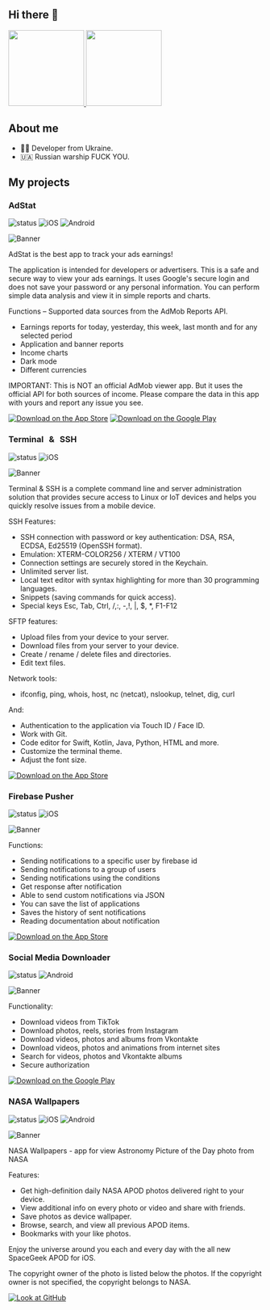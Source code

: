 ## Hi there 👋

<a href="https://github.com/pavlo-kravchenko" style="width: 100%">
  <img src="https://github-readme-stats.vercel.app/api?username=pavlo-kravchenko&show_icons=true&theme=github_dark" alt="" height="150px"/>
  <img src="https://github-readme-stats.vercel.app/api/top-langs/?username=pavlo-kravchenko&layout=compact&theme=github_dark" alt="" height="150px"/>
</a>

## About me
- 👨‍💻 Developer from Ukraine.
- 🇺🇦 Russian warship FUCK YOU.

## My projects

### AdStat

![status](https://img.shields.io/badge/status-stable-green.svg)
![iOS](https://img.shields.io/badge/iOS-12.0%2B-green.svg)
![Android](https://img.shields.io/badge/Android-6.0%2B-green.svg)

![Banner](assets/adstats_1024x500.png)

AdStat is the best app to track your ads earnings!

The application is intended for developers or advertisers. This is a safe and secure way to view your ads earnings. It
uses Google's secure login and does not save your password or any personal information. You can perform simple data
analysis and view it in simple reports and charts.

Functions – Supported data sources from the AdMob Reports API.

- Earnings reports for today, yesterday, this week, last month and for any selected period
- Application and banner reports
- Income charts
- Dark mode
- Different currencies

IMPORTANT: This is NOT an official AdMob viewer app. But it uses the official API for both sources of income. Please
compare the data in this app with yours and report any issue you see.

[![Download on the App Store](assets/appstorebadge.svg)](https://apps.apple.com/us/app/id1618596902)
[![Download on the Google Play](assets/googleplaybadge.svg)](https://play.google.com/store/apps/details?id=com.mdgroup.adstat)


### Terminal & SSH

![status](https://img.shields.io/badge/status-stable-green.svg)
![iOS](https://img.shields.io/badge/iOS-11.0%2B-green.svg)

![Banner](assets/terminal_1024x500.png)

Terminal & SSH is a complete command line and server administration solution that provides secure access to Linux or IoT devices and helps you quickly resolve issues from a mobile device.

SSH Features:
- SSH connection with password or key authentication: DSA, RSA, ECDSA, Ed25519 (OpenSSH format).
- Emulation: XTERM-COLOR256 / XTERM / VT100
- Connection settings are securely stored in the Keychain.
- Unlimited server list.
- Local text editor with syntax highlighting for more than 30 programming languages.
- Snippets (saving commands for quick access).
- Special keys Esc, Tab, Ctrl, /,:, -,!, |, $, *, F1-F12

SFTP features:
- Upload files from your device to your server.
- Download files from your server to your device.
- Create / rename / delete files and directories.
- Edit text files.

Network tools:
- ifconfig, ping, whois, host, nc (netcat), nslookup, telnet, dig, curl

And:
- Authentication to the application via Touch ID / Face ID.
- Work with Git.
- Code editor for Swift, Kotlin, Java, Python, HTML and more.
- Customize the terminal theme.
- Adjust the font size.

[![Download on the App Store](assets/appstorebadge.svg)](https://apps.apple.com/us/app/id1558156247)


### Firebase Pusher

![status](https://img.shields.io/badge/status-stable-green.svg)
![iOS](https://img.shields.io/badge/iOS-11.0%2B-green.svg)

![Banner](assets/firebase_pusher_1024x500.png)

Functions:
- Sending notifications to a specific user by firebase id
- Sending notifications to a group of users
- Sending notifications using the conditions
- Get response after notification
- Able to send custom notifications via JSON
- You can save the list of applications
- Saves the history of sent notifications
- Reading documentation about notification

[![Download on the App Store](assets/appstorebadge.svg)](https://apps.apple.com/us/app/id1500150434)


### Social Media Downloader

![status](https://img.shields.io/badge/status-stable-green.svg)
![Android](https://img.shields.io/badge/Android-6.0%2B-green.svg)

![Banner](assets/social_1024x500.png)

Functionality:
- Download videos from TikTok
- Download photos, reels, stories from Instagram
- Download videos, photos and albums from Vkontakte
- Download videos, photos and animations from internet sites
- Search for videos, photos and Vkontakte albums
- Secure authorization

[![Download on the Google Play](assets/googleplaybadge.svg)](https://play.google.com/store/apps/details?id=com.mdgroup.socialmedia)


### NASA Wallpapers

![status](https://img.shields.io/badge/status-stable-green.svg)
![iOS](https://img.shields.io/badge/iOS-15.0%2B-green.svg)
![Android](https://img.shields.io/badge/Android-8.0%2B-green.svg)

![Banner](assets/nasa_wallpapers_1024x500.png)

NASA Wallpapers - app for view Astronomy Picture of the Day photo from NASA

Features:
- Get high-definition daily NASA APOD photos delivered right to your device.
- View additional info on every photo or video and share with friends.
- Save photos as device wallpaper.
- Browse, search, and view all previous APOD items.
- Bookmarks with your like photos. 

Enjoy the universe around you each and every day with the all new SpaceGeek APOD for iOS.

The copyright owner of the photo is listed below the photos. If the copyright owner is not specified, the copyright belongs to NASA.

[![Look at GitHub](assets/githubbadge.svg)](https://github.com/mobile-development-group/NASAWallpaper)
